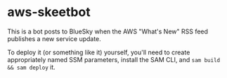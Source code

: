 # aws-skeetbot

This is a bot posts to BlueSky when the AWS "What's New" RSS feed publishes a new service update.

To deploy it (or something like it) yourself, you'll need to create appropriately named SSM parameters, install the SAM CLI, and `sam build && sam deploy` it. 
